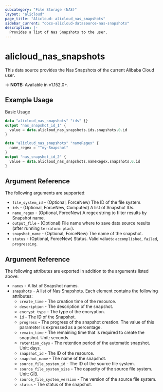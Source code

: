 ```yaml
---
subcategory: "File Storage (NAS)"
layout: "alicloud"
page_title: "Alicloud: alicloud_nas_snapshots"
sidebar_current: "docs-alicloud-datasource-nas-snapshots"
description: |-
  Provides a list of Nas Snapshots to the user.
---
```


# alicloud\_nas\_snapshots

This data source provides the Nas Snapshots of the current Alibaba Cloud user.

-> **NOTE:** Available in v1.152.0+.

## Example Usage

Basic Usage

```terraform
data "alicloud_nas_snapshots" "ids" {}
output "nas_snapshot_id_1" {
  value = data.alicloud_nas_snapshots.ids.snapshots.0.id
}

data "alicloud_nas_snapshots" "nameRegex" {
  name_regex = "^my-Snapshot"
}
output "nas_snapshot_id_2" {
  value = data.alicloud_nas_snapshots.nameRegex.snapshots.0.id
}
```

## Argument Reference

The following arguments are supported:

* `file_system_id` - (Optional, ForceNew) The ID of the file system.
* `ids` - (Optional, ForceNew, Computed)  A list of Snapshot IDs.
* `name_regex` - (Optional, ForceNew) A regex string to filter results by Snapshot name.
* `output_file` - (Optional) File name where to save data source results (after running `terraform plan`).
* `snapshot_name` - (Optional, ForceNew) The name of the snapshot.
* `status` - (Optional, ForceNew) Status. Valid values: `accomplished`, `failed`, `progressing`.

## Argument Reference

The following attributes are exported in addition to the arguments listed above:

* `names` - A list of Snapshot names.
* `snapshots` - A list of Nas Snapshots. Each element contains the following attributes:
	* `create_time` - The creation time of the resource.
	* `description` - The description of the snapshot.
	* `encrypt_type` - The type of the encryption.
	* `id` - The ID of the Snapshot.
	* `progress` - The progress of the snapshot creation. The value of this parameter is expressed as a percentage.
	* `remain_time` - The remaining time that is required to create the snapshot. Unit: seconds.
	* `retention_days` - The retention period of the automatic snapshot. Unit: days.
	* `snapshot_id` - The ID of the resource.
	* `snapshot_name` - The name of the snapshot.
	* `source_file_system_id` - The ID of the source file system.
	* `source_file_system_size` - The capacity of the source file system. Unit: GiB.
	* `source_file_system_version` - The version of the source file system.
	* `status` - The status of the snapshot.